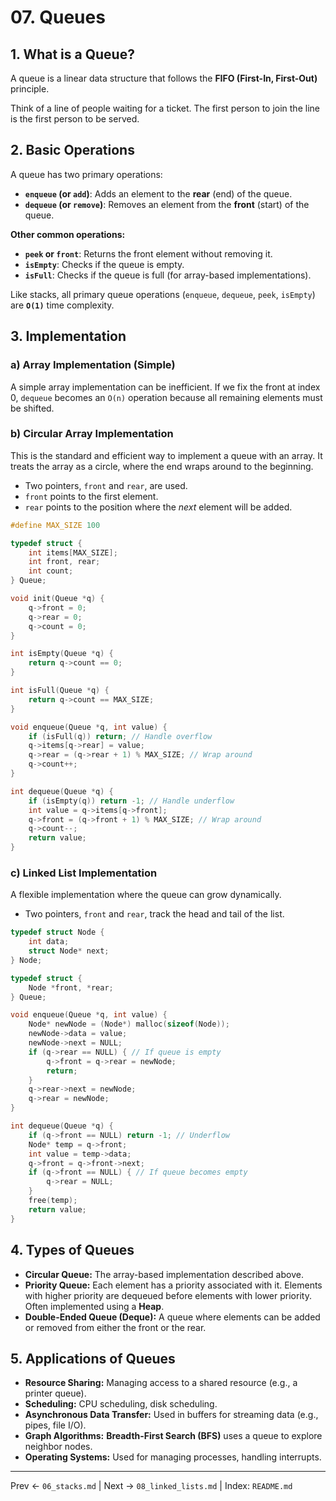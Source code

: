 # 07. Queues

## 1. What is a Queue?
A queue is a linear data structure that follows the **FIFO (First-In, First-Out)** principle.

Think of a line of people waiting for a ticket. The first person to join the line is the first person to be served.

## 2. Basic Operations
A queue has two primary operations:
- **`enqueue` (or `add`)**: Adds an element to the **rear** (end) of the queue.
- **`dequeue` (or `remove`)**: Removes an element from the **front** (start) of the queue.

**Other common operations:**
- **`peek` or `front`**: Returns the front element without removing it.
- **`isEmpty`**: Checks if the queue is empty.
- **`isFull`**: Checks if the queue is full (for array-based implementations).

Like stacks, all primary queue operations (`enqueue`, `dequeue`, `peek`, `isEmpty`) are **`O(1)`** time complexity.

## 3. Implementation
### a) Array Implementation (Simple)
A simple array implementation can be inefficient. If we fix the front at index 0, `dequeue` becomes an `O(n)` operation because all remaining elements must be shifted.

### b) Circular Array Implementation
This is the standard and efficient way to implement a queue with an array. It treats the array as a circle, where the end wraps around to the beginning.
- Two pointers, `front` and `rear`, are used.
- `front` points to the first element.
- `rear` points to the position where the *next* element will be added.

```c
#define MAX_SIZE 100

typedef struct {
    int items[MAX_SIZE];
    int front, rear;
    int count;
} Queue;

void init(Queue *q) {
    q->front = 0;
    q->rear = 0;
    q->count = 0;
}

int isEmpty(Queue *q) {
    return q->count == 0;
}

int isFull(Queue *q) {
    return q->count == MAX_SIZE;
}

void enqueue(Queue *q, int value) {
    if (isFull(q)) return; // Handle overflow
    q->items[q->rear] = value;
    q->rear = (q->rear + 1) % MAX_SIZE; // Wrap around
    q->count++;
}

int dequeue(Queue *q) {
    if (isEmpty(q)) return -1; // Handle underflow
    int value = q->items[q->front];
    q->front = (q->front + 1) % MAX_SIZE; // Wrap around
    q->count--;
    return value;
}
```

### c) Linked List Implementation
A flexible implementation where the queue can grow dynamically.
- Two pointers, `front` and `rear`, track the head and tail of the list.

```c
typedef struct Node {
    int data;
    struct Node* next;
} Node;

typedef struct {
    Node *front, *rear;
} Queue;

void enqueue(Queue *q, int value) {
    Node* newNode = (Node*) malloc(sizeof(Node));
    newNode->data = value;
    newNode->next = NULL;
    if (q->rear == NULL) { // If queue is empty
        q->front = q->rear = newNode;
        return;
    }
    q->rear->next = newNode;
    q->rear = newNode;
}

int dequeue(Queue *q) {
    if (q->front == NULL) return -1; // Underflow
    Node* temp = q->front;
    int value = temp->data;
    q->front = q->front->next;
    if (q->front == NULL) { // If queue becomes empty
        q->rear = NULL;
    }
    free(temp);
    return value;
}
```

## 4. Types of Queues
- **Circular Queue:** The array-based implementation described above.
- **Priority Queue:** Each element has a priority associated with it. Elements with higher priority are dequeued before elements with lower priority. Often implemented using a **Heap**.
- **Double-Ended Queue (Deque):** A queue where elements can be added or removed from either the front or the rear.

## 5. Applications of Queues
- **Resource Sharing:** Managing access to a shared resource (e.g., a printer queue).
- **Scheduling:** CPU scheduling, disk scheduling.
- **Asynchronous Data Transfer:** Used in buffers for streaming data (e.g., pipes, file I/O).
- **Graph Algorithms:** **Breadth-First Search (BFS)** uses a queue to explore neighbor nodes.
- **Operating Systems:** Used for managing processes, handling interrupts.

---
Prev ← `06_stacks.md` | Next → `08_linked_lists.md` | Index: `README.md`
